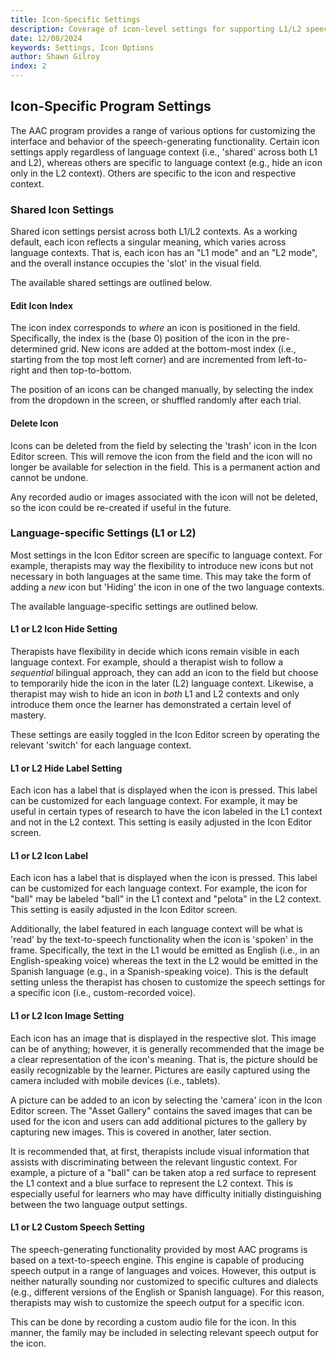 ```yaml
---
title: Icon-Specific Settings
description: Coverage of icon-level settings for supporting L1/L2 speech output
date: 12/08/2024
keywords: Settings, Icon Options
author: Shawn Gilroy
index: 2
---
```


## Icon-Specific Program Settings

The AAC program provides a range of various options for customizing the interface and behavior of the speech-generating functionality. Certain icon settings apply regardless of language context (i.e., 'shared' across both L1 and L2), whereas others are specific to language context (e.g., hide an icon only in the L2 context). Others are specific to the icon and respective context.

### Shared Icon Settings

Shared icon settings persist across both L1/L2 contexts. As a working default, each icon reflects a singular meaning, which varies across language contexts. That is, each icon has an "L1 mode" and an "L2 mode", and the overall instance occupies the 'slot' in the visual field.

The available shared settings are outlined below.

#### Edit Icon Index

The icon index corresponds to _where_ an icon is positioned in the field. Specifically, the index is the (base 0) position of the icon in the pre-determined grid. New icons are added at the bottom-most index (i.e., starting from the top most left corner) and are incremented from left-to-right and then top-to-bottom.

The position of an icons can be changed manually, by selecting the index from the dropdown in the screen, or shuffled randomly after each trial.

#### Delete Icon

Icons can be deleted from the field by selecting the 'trash' icon in the Icon Editor screen. This will remove the icon from the field and the icon will no longer be available for selection in the field. This is a permanent action and cannot be undone.

Any recorded audio or images associated with the icon will not be deleted, so the icon could be re-created if useful in the future.

### Language-specific Settings (L1 or L2)

Most settings in the Icon Editor screen are specific to language context. For example, therapists may way the flexibility to introduce new icons but not necessary in both languages at the same time. This may take the form of adding a _new_ icon but 'Hiding' the icon in one of the two language contexts.

The available language-specific settings are outlined below.

#### L1 or L2 Icon Hide Setting

Therapists have flexibility in decide which icons remain visible in each language context. For example, should a therapist wish to follow a _sequential_ bilingual approach, they can add an icon to the field but choose to temporarily hide the icon in the later (L2) language context. Likewise, a therapist may wish to hide an icon in _both_ L1 and L2 contexts and only introduce them once the learner has demonstrated a certain level of mastery.

These settings are easily toggled in the Icon Editor screen by operating the relevant 'switch' for each language context.

#### L1 or L2 Hide Label Setting

Each icon has a label that is displayed when the icon is pressed. This label can be customized for each language context. For example, it may be useful in certain types of research to have the icon labeled in the L1 context and not in the L2 context. This setting is easily adjusted in the Icon Editor screen.

#### L1 or L2 Icon Label

Each icon has a label that is displayed when the icon is pressed. This label can be customized for each language context. For example, the icon for "ball" may be labeled "ball" in the L1 context and "pelota" in the L2 context. This setting is easily adjusted in the Icon Editor screen.

Additionally, the label featured in each language context will be what is 'read' by the text-to-speech functionality when the icon is 'spoken' in the frame. Specifically, the text in the L1 would be emitted as English (i.e., in an English-speaking voice) whereas the text in the L2 would be emitted in the Spanish language (e.g., in a Spanish-speaking voice). This is the default setting unless the therapist has chosen to customize the speech settings for a specific icon (i.e., custom-recorded voice).

#### L1 or L2 Icon Image Setting

Each icon has an image that is displayed in the respective slot. This image can be of anything; however, it is generally recommended that the image be a clear representation of the icon's meaning. That is, the picture should be easily recognizable by the learner. Pictures are easily captured using the camera included with mobile devices (i.e., tablets).

A picture can be added to an icon by selecting the 'camera' icon in the Icon Editor screen. The "Asset Gallery" contains the saved images that can be used for the icon and users can add additional pictures to the gallery by capturing new images. This is covered in another, later section.

It is recommended that, at first, therapists include visual information that assists with discriminating between the relevant lingustic context. For example, a picture of a "ball" can be taken atop a red surface to represent the L1 context and a blue surface to represent the L2 context. This is especially useful for learners who may have difficulty initially distinguishing between the two language output settings.

#### L1 or L2 Custom Speech Setting

The speech-generating functionality provided by most AAC programs is based on a text-to-speech engine. This engine is capable of producing speech output in a range of languages and voices. However, this output is neither naturally sounding nor customized to specific cultures and dialects (e.g., different versions of the English or Spanish language). For this reason, therapists may wish to customize the speech output for a specific icon.

This can be done by recording a custom audio file for the icon. In this manner, the family may be included in selecting relevant speech output for the icon.
